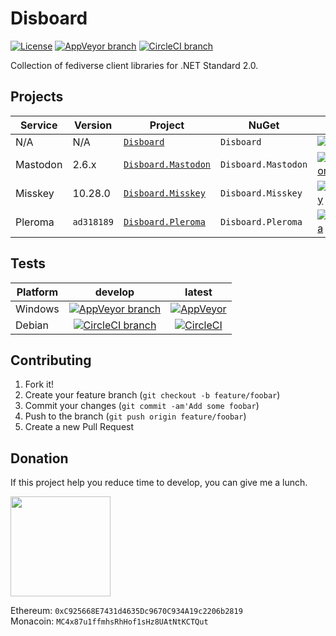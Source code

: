 # Disboard

[![License](https://img.shields.io/github/license/mika-f/Disboard.svg?style=flat-square)](LICENSE)
[![AppVeyor branch](https://img.shields.io/appveyor/ci/mika-f/Disboard.svg?style=flat-square)](https://ci.appveyor.com/project/mika-f/disboard)
[![CircleCI branch](https://img.shields.io/circleci/project/github/OrionDevelop/Disboard.svg?style=flat-square)](https://circleci.com/gh/OrionDevelop/Disboard/tree/develop)


Collection of fediverse client libraries for .NET Standard 2.0.


## Projects

| Service  | Version    | Project                                         | NuGet               | Nuget Version                                                                                                                                |
| -------- | ---------- | ----------------------------------------------- | ------------------- | -------------------------------------------------------------------------------------------------------------------------------------------- |
| N/A      | N/A        | [`Disboard`](Source/Disboard)                   | `Disboard`          | [![Disboard](https://img.shields.io/nuget/v/Disboard.svg?style=flat-square)](https://nuget.org/packages/Disboard)                            |
| Mastodon | 2.6.x      | [`Disboard.Mastodon`](Source/Disboard.Mastodon) | `Disboard.Mastodon` | [![Disboard.Mastodon](https://img.shields.io/nuget/v/Disboard.Mastodon.svg?style=flat-square)](https://nuget.org/packages/Disboard.Mastodon) |
| Misskey  | 10.28.0    | [`Disboard.Misskey`](Source/Disboard.Misskey)   | `Disboard.Misskey`  | [![Disboard.Misskey](https://img.shields.io/nuget/v/Disboard.Misskey.svg?style=flat-square)](https://nuget.org/packages/Disboard.Misskey)    |
| Pleroma  | `ad318189` | [`Disboard.Pleroma`](Source/Disboard.Pleroma)   | `Disboard.Pleroma`  | [![Disboard.Pleroma](https://img.shields.io/nuget/v/Disboard.Pleroma.svg?style=flat-square)](https://nuget.org/packages/Disboard.Pleroma)    |


## Tests

| Platform | develop                                                                                                                                                                              | latest                                                                                                                                                   |
| -------- | :----------------------------------------------------------------------------------------------------------------------------------------------------------------------------------: | :------------------------------------------------------------------------------------------------------------------------------------------------------: |
| Windows  | [![AppVeyor branch](https://img.shields.io/appveyor/ci/mika-f/Disboard/develop.svg?style=flat-square)](https://ci.appveyor.com/project/mika-f/Disboard/branch/develop)               | [![AppVeyor](https://img.shields.io/appveyor/ci/mika-f/Disboard.svg?style=flat-square)](https://ci.appveyor.com/project/mika-f/Disboard/history)         |
| Debian   | [![CircleCI branch](https://img.shields.io/circleci/project/github/OrionDevelop/Disboard/develop.svg?style=flat-square)](https://circleci.com/gh/OrionDevelop/Disboard/tree/develop) | [![CircleCI](https://img.shields.io/circleci/project/github/OrionDevelop/Disboard.svg?style=flat-square)](https://circleci.com/gh/OrionDevelop/Disboard) |



## Contributing

1. Fork it!
2. Create your feature branch (`git checkout -b feature/foobar`)
3. Commit your changes (`git commit -am'Add some foobar`)
4. Push to the branch (`git push origin feature/foobar`)
5. Create a new Pull Request


## Donation

If this project help you reduce time to develop, you can give me a lunch.

<a href="https://www.patreon.com/mikazuki">
  <img src="https://static.mochizuki.moe/become_a_patron_button@2x.png" width="160px">
</a>

Ethereum: `0xC925668E7431d4635Dc9670C934A19c2206b2819`  
Monacoin: `MC4x87u1ffmhsRhHof1sHz8UAtNtKCTQut`
